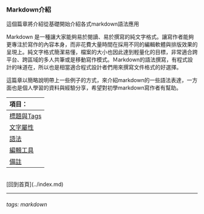 ### Markdown介紹

這個篇章將介紹從基礎開始介紹各式markdown語法應用

Markdown 是一種讓大家能夠易於閱讀、易於撰寫的純文字格式。讓寫作者能夠更專注於寫作的內容本身，而非花費大量時間在採用不同的編輯軟體與排版效果的呈現上。純文字格式簡潔易懂，檔案的大小也因此達到輕量化的目標，非常適合跨平台、跨區域的多人共筆或是移動寫作模式。Ｍarkdown的語法撰寫，有程式設計的味道在，所以也是相當適合程式設計者們用來撰寫文件格式的好選擇。

這篇章以簡略說明帶上一些例子的方式，來介紹markdown的一些語法表達，一方面也是個人學習的資料與經驗分享，希望對初學markdown寫作者有幫助。



| 項目：       |
| :---------------------------- |
| [標題與Tags](title.md) |
| [文字屬性](font.md) |
| [語法](grammar.md) |
| [編輯工具](toolintro.md) |
| [備註](note.md) |
<br>
[回到首頁](../index.md)

---

###### tags: markdown
